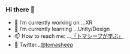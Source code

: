 ### Hi there 👋

- 🔭 I’m currently working on ...XR
- 🌱 I’m currently learning ...Unity/Design
- 📫 How to reach me: ...[「トマシープが学ぶ」](https://bibinbaleo.hatenablog.com/)
- 🦋 Twitter...[@tomasheep](https://twitter.com/tomasheep)


<!--
**bibinba/bibinba** is a ✨ _special_ ✨ repository because its `README.md` (this file) appears on your GitHub profile.

Here are some ideas to get you started:

- 🔭 I’m currently working on ...
- 🌱 I’m currently learning ...
- 👯 I’m looking to collaborate on ...
- 🤔 I’m looking for help with ...
- 💬 Ask me about ...
- 📫 How to reach me: ...
- 😄 Pronouns: ...
- ⚡ Fun fact: ...
-->
